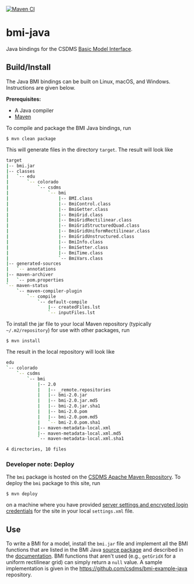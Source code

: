 [![Maven CI](https://github.com/csdms/bmi-java/actions/workflows/maven.yml/badge.svg)](https://github.com/csdms/bmi-java/actions/workflows/maven.yml)

# bmi-java

Java bindings for the CSDMS [Basic Model Interface](https://bmi.readthedocs.io).

## Build/Install

The Java BMI bindings can be built on Linux, macOS, and Windows. Instructions are given below.

**Prerequisites:**
* A Java compiler
* [Maven](http://maven.apache.org)

To compile and package the BMI Java bindings, run

    $ mvn clean package

This will generate files in the directory `target`. The result will look like
```bash
target
|-- bmi.jar
|-- classes
|   `-- edu
|       `-- colorado
|           `-- csdms
|               `-- bmi
|                   |-- BMI.class
|                   |-- BmiControl.class
|                   |-- BmiGetter.class
|                   |-- BmiGrid.class
|                   |-- BmiGridRectilinear.class
|                   |-- BmiGridStructuredQuad.class
|                   |-- BmiGridUniformRectilinear.class
|                   |-- BmiGridUnstructured.class
|                   |-- BmiInfo.class
|                   |-- BmiSetter.class
|                   |-- BmiTime.class
|                   `-- BmiVars.class
|-- generated-sources
|   `-- annotations
|-- maven-archiver
|   `-- pom.properties
`-- maven-status
    `-- maven-compiler-plugin
        `-- compile
            `-- default-compile
                |-- createdFiles.lst
                `-- inputFiles.lst
```

To install the jar file to your local Maven repository
(typically `~/.m2/repository`)
for use with other packages, run

    $ mvn install

The result in the local repository will look like
```bash
edu
`-- colorado
    `-- csdms
        `-- bmi
            |-- 2.0
            |   |-- _remote.repositories
            |   |-- bmi-2.0.jar
            |   |-- bmi-2.0.jar.md5
            |   |-- bmi-2.0.jar.sha1
            |   |-- bmi-2.0.pom
            |   |-- bmi-2.0.pom.md5
            |   `-- bmi-2.0.pom.sha1
            |-- maven-metadata-local.xml
            |-- maven-metadata-local.xml.md5
            `-- maven-metadata-local.xml.sha1

4 directories, 10 files
```

### Developer note: Deploy

The `bmi` package is hosted on the [CSDMS Apache Maven Repository](https://csdms.colorado.edu/repository).
To deploy the `bmi` package to this site, run
```
$ mvn deploy
```
on a machine where you have provided [server settings and encrypted login credentials](http://maven.apache.org/guides/mini/guide-encryption.html#how-to-encrypt-server-passwords)
for the site in your local `settings.xml` file.


## Use

To write a BMI for a model,
install the `bmi.jar` file and implement all the BMI functions
that are listed in the BMI Java [source package](https://github.com/csdms/bmi-java/tree/master/src/main/java/edu/colorado/csdms/bmi)
and described in the [documentation](https://bmi.readthedocs.io).
BMI functions that aren't used
(e.g., `getGridX` for a uniform rectilinear grid)
can simply return a `null` value.
A sample implementation is given in the
https://github.com/csdms/bmi-example-java
repository.
